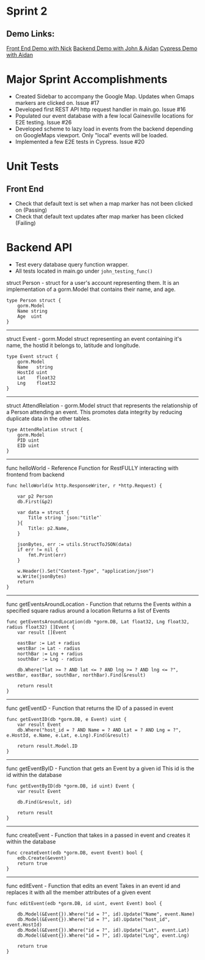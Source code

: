 # Sprint 2

## Demo Links:
[Front End Demo with Nick](https://youtu.be/HLbSuMAy_90)
[Backend Demo with John & Aidan](https://youtu.be/nb6d4ux4yf4)
[Cypress Demo with Aidan](https://youtu.be/q9b-2o0F7MM)

# Major Sprint Accomplishments
- Created Sidebar to accompany the Google Map. Updates when Gmaps markers are clicked on. Issue #17
- Developed first REST API http request handler in main.go. Issue #16
- Populated our event database with a few local Gainesville locations for E2E testing. Issue #26
- Developed scheme to lazy load in events from the backend depending on GoogleMaps viewport. Only "local" events will be loaded.
- Implemented a few E2E tests in Cypress. Issue #20


# Unit Tests
## Front End
- Check that default text is set when a map marker has not been clicked on (Passing)
- Check that default text updates after map marker has been clicked (Failing)

# Backend API
- Test every database query function wrapper.
- All tests located in main.go under `john_testing_func()`

struct Person - struct for a user's account representing them. It is an implementation of a gorm.Model that contains their name, and age.

```
type Person struct {
	gorm.Model
	Name string
	Age  uint
}
```
---
struct Event - gorm.Model struct representing an event containing it's name, the hostid it belongs to, latitude and longitude.

```
type Event struct {
	gorm.Model
	Name   string
	HostId uint
	Lat    float32
	Lng    float32
}
```
---
struct AttendRelation - gorm.Model struct that represents the relationship of a Person attending an event. 
This promotes data integrity by reducing duplicate data in the other tables.

```
type AttendRelation struct {
	gorm.Model
	PID uint
	EID uint
}
```
---
func helloWorld - Reference Function for RestFULLY interacting with frontend from backend
```
func helloWorld(w http.ResponseWriter, r *http.Request) {

	var p2 Person
	db.First(&p2)

	var data = struct {
		Title string `json:"title"`
	}{
		Title: p2.Name,
	}

	jsonBytes, err := utils.StructToJSON(data)
	if err != nil {
		fmt.Print(err)
	}

	w.Header().Set("Content-Type", "application/json")
	w.Write(jsonBytes)
	return
}
```
---
func getEventsAroundLocation - Function that returns the Events within a specified square radius around a location
Returns a list of Events
```
func getEventsAroundLocation(db *gorm.DB, Lat float32, Lng float32, radius float32) []Event {
	var result []Event

	eastBar := Lat + radius
	westBar := Lat - radius
	northBar := Lng + radius
	southBar := Lng - radius

	db.Where("lat >= ? AND lat <= ? AND lng >= ? AND lng <= ?", westBar, eastBar, southBar, northBar).Find(&result)

	return result
}
```
---
func getEventID - Function that returns the ID of a passed in event
```
func getEventID(db *gorm.DB, e Event) uint {
	var result Event
	db.Where("host_id = ? AND Name = ? AND Lat = ? AND Lng = ?", e.HostId, e.Name, e.Lat, e.Lng).Find(&result)

	return result.Model.ID
}
```
---
func getEventByID - Function that gets an Event by a given id
This id is the id within the database
```
func getEventByID(db *gorm.DB, id uint) Event {
	var result Event
  
	db.Find(&result, id)
  
	return result
}
```
---
func createEvent - Function that takes in a passed in event and creates it within the database
```
func createEvent(edb *gorm.DB, event Event) bool {
	edb.Create(&event)
	return true
}
```
---
func editEvent - Function that edits an event
Takes in an event id and replaces it with all the member attributes of a given event
```
func editEvent(edb *gorm.DB, id uint, event Event) bool {

	db.Model(&Event{}).Where("id = ?", id).Update("Name", event.Name)
	db.Model(&Event{}).Where("id = ?", id).Update("host_id", event.HostId)
	db.Model(&Event{}).Where("id = ?", id).Update("Lat", event.Lat)
	db.Model(&Event{}).Where("id = ?", id).Update("Lng", event.Lng)

	return true
}
```
